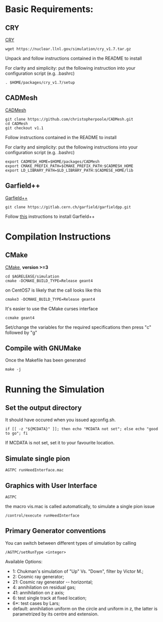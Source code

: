 
# Basic Requirements:

## CRY

[CRY][crylink]

[crylink]: https://nuclear.llnl.gov/simulation/main.html

```
wget https://nuclear.llnl.gov/simulation/cry_v1.7.tar.gz
```

Unpack and follow instructions contained in the README to install

For clarity and simplicity: put the following instruction into your configuration script (e.g. .bashrc)

```
. $HOME/packages/cry_v1.7/setup
```

## CADMesh

[CADMesh][cadmeshlink]

[cadmeshlink]: https://github.com/christopherpoole/CADMesh

```
git clone https://github.com/christopherpoole/CADMesh.git
cd CADMesh
git checkout v1.1
```
Follow instructions contained in the README to install

For clarity and simplicity: put the following instructions into your configuration script (e.g. .bashrc)

```
export CADMESH_HOME=$HOME/packages/CADMesh
export CMAKE_PREFIX_PATH=$CMAKE_PREFIX_PATH:$CADMESH_HOME
export LD_LIBRARY_PATH=$LD_LIBRARY_PATH:$CADMESE_HOME/lib
```

## Garfield++

[Garfield++][gpphome]

[gpphome]: http://garfieldpp.web.cern.ch/garfieldpp/

```
git clone https://gitlab.cern.ch/garfield/garfieldpp.git
```

Follow [this][gppinstall] instructions to install Garfield++

[gppinstall]: http://garfieldpp.web.cern.ch/garfieldpp/getting-started/




# Compilation Instructions

## CMake

[CMake][cmakeweb], **version >=3**

```
cd $AGRELEASE/simulation
cmake -DCMAKE_BUILD_TYPE=Release geant4
```


on CentOS7 is likely that the call looks like this

```
cmake3 -DCMAKE_BUILD_TYPE=Release geant4
```


It's easier to use the CMake curses interface

```
ccmake geant4
```

Set/change the variables for the required specifications then press "c" followed by "g"

[cmakeweb]:https://cmake.org/




## Compile with GNUMake

Once the Makefile has been generated

```
make -j
```



# Running the Simulation

## Set the output directory

It should have occured when you issued agconfig.sh.

```
if [[ -z "${MCDATA}" ]]; then echo "MCDATA not set"; else echo "good to go"; fi
```

If MCDATA is not set, set it to your favourite location.


## Simulate single pion

```
AGTPC runHeedInterface.mac
```

## Graphics with User Interface

```
AGTPC
```

the macro vis.mac is called automatically, to simulate a single pion issue

```
/control/execute runHeedInterface
```


## Primary Generator conventions

You can switch between different types of simulation by calling

```
/AGTPC/setRunType <integer>
```

Available Options:

* 1: Chukman's simulation of "Up" Vs. "Down", filter by Victor M.;
* 2: Cosmic ray generator;
* 21: Cosmic ray generator -- horizontal;
* 4: annihilation on residual gas;
* 41: annihilation on z axis;
* 6: test single track at fixed location;
* 6*: test cases by Lars;
* default: annihilation uniform on the circle and uniform in z, the latter is parametrized by its centre and extension.